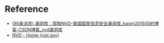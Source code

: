 
# Reference
- [(95条消息) 漏洞库：爬取NVD-美国国家信息安全漏洞库_kaixin201505的博客-CSDN博客_nvd漏洞库](https://blog.csdn.net/Aplumage/article/details/119210386?ops_request_misc=%257B%2522request%255Fid%2522%253A%2522166937404616782427420431%2522%252C%2522scm%2522%253A%252220140713.130102334..%2522%257D&request_id=166937404616782427420431&biz_id=0&spm=1018.2226.3001.4187)
- [NVD - Home (nist.gov)](https://nvd.nist.gov/#)
